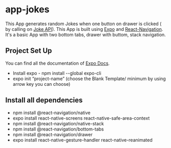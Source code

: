 # app-jokes
This App generates random Jokes when one button on drawer is clicked ( by calling on [Joke API](https://v2.jokeapi.dev/joke/Any)). 
This App is built using [Expo](https://expo.dev/) and [React-Navigation](https://reactnavigation.org/). It's a basic App with two bottom tabs, drawer with buttom,
stack navigation. 

## Project Set Up 

You can find all the documentation of [Expo Docs](https://docs.expo.dev/get-started/installation/#1-expo-cli).

* Install expo - npm install --global expo-cli
* expo init “project-name” (choose the Blank Template/ minimum by using arrow key you can choose)

## Install all dependencies
* npm install @react-navigation/native
* expo install react-native-screens react-native-safe-area-context
* npm install @react-navigation/native-stack
* npm install @react-navigation/bottom-tabs
* npm install @react-navigation/drawer
* expo install react-native-gesture-handler react-native-reanimated


